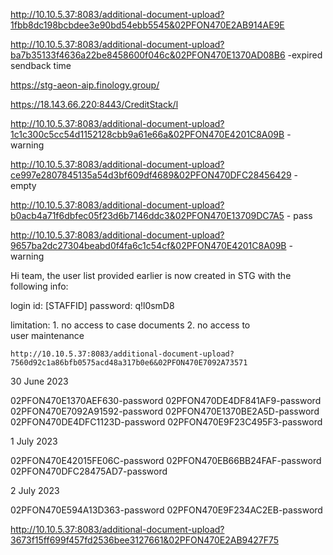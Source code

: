 http://10.10.5.37:8083/additional-document-upload?1fbb8dc198bcbdee3e90bd54ebb5545&02PFON470E2AB914AE9E

http://10.10.5.37:8083/additional-document-upload?ba7b35133f4636a22be8458600f046c&02PFON470E1370AD08B6 -expired sendback time

https://stg-aeon-aip.finology.group/

https://18.143.66.220:8443/CreditStack/l

http://10.10.5.37:8083/additional-document-upload?1c1c300c5cc54d1152128cbb9a61e66a&02PFON470E4201C8A09B - warning

http://10.10.5.37:8083/additional-document-upload?ce997e2807845135a54d3bf609df4689&02PFON470DFC28456429 - empty

http://10.10.5.37:8083/additional-document-upload?b0acb4a71f6dbfec05f23d6b7146ddc3&02PFON470E13709DC7A5 - pass

http://10.10.5.37:8083/additional-document-upload?9657ba2dc27304beabd0f4fa6c1c54cf&02PFON470E4201C8A09B - warning

Hi team, the user list provided earlier is now created in STG with the following info:

login id: [STAFFID]
password: q!l0smD8

limitation:
    1. no access to case documents
    2. no access to user maintenance

    http://10.10.5.37:8083/additional-document-upload?7560d92c1a86bfb0575acd48a317b0e6&02PFON470E7092A73571



30 June 2023

02PFON470E1370AEF630-password
02PFON470DE4DF841AF9-password
02PFON470E7092A91592-password
02PFON470E1370BE2A5D-password
02PFON470DE4DFC1123D-password
02PFON470E9F23C495F3-password

1 July 2023

02PFON470E42015FE06C-password
02PFON470EB66BB24FAF-password
02PFON470DFC28475AD7-password

2 July 2023

02PFON470E594A13D363-password
02PFON470E9F234AC2EB-password

http://10.10.5.37:8083/additional-document-upload?3673f15ff699f457fd2536bee3127661&02PFON470E2AB9427F75



